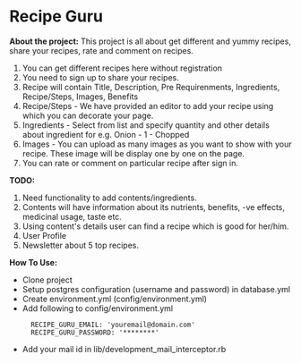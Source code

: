 **Recipe Guru**
=======================================

**About the project:**
This project is all about get different and yummy recipes, share your recipes, rate and comment on recipes.

  1. You can get different recipes here without registration
  2. You need to sign up to share your recipes.
  3. Recipe will contain Title, Description, Pre Requirenments, Ingredients, Recipe/Steps, Images, Benefits
  4. Recipe/Steps - We have provided an editor to add your recipe using which you can decorate your page.
  5. Ingredients - Select from list and specify quantity and other details about ingredient for e.g. Onion - 1 - Chopped
  6. Images - You can upload as many images as you want to show with your recipe. These image will be display one by one on the page.
  3. You can rate or comment on particular recipe after sign in.
  

**TODO:**
  1. Need functionality to add contents/ingredients.
  2. Contents will have information about its nutrients, benefits, -ve effects, medicinal usage, taste etc.
  3. Using content's details user can find a recipe which is good for her/him.
  4. User Profile
  5. Newsletter about 5 top recipes.

**How To Use:**

* Clone project
* Setup postgres configuration (username and password) in database.yml
* Create environment.yml (config/environment.yml)
* Add following to config/environment.yml
  ```
    RECIPE_GURU_EMAIL: 'youremail@domain.com'
    RECIPE_GURU_PASSWORD: '********'
  ```
* Add your mail id in lib/development_mail_interceptor.rb 
